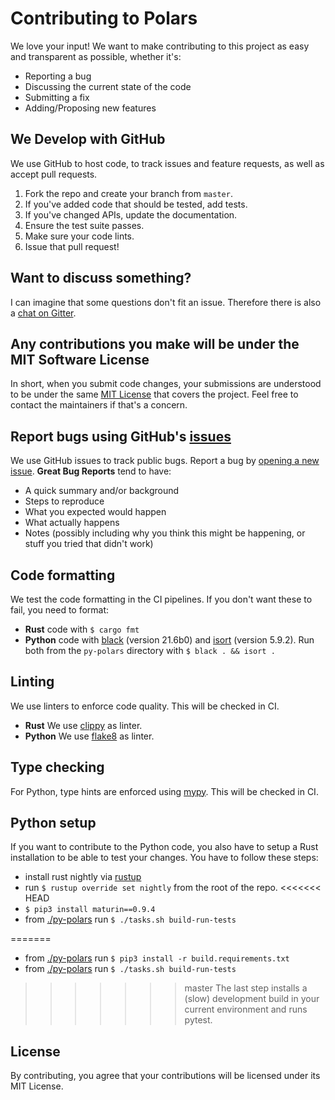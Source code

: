 # Contributing to Polars
We love your input! We want to make contributing to this project as easy and transparent as possible, whether it's:

- Reporting a bug
- Discussing the current state of the code
- Submitting a fix
- Adding/Proposing new features

## We Develop with GitHub
We use GitHub to host code, to track issues and feature requests, as well as accept pull requests.

1. Fork the repo and create your branch from `master`.
2. If you've added code that should be tested, add tests.
3. If you've changed APIs, update the documentation.
4. Ensure the test suite passes.
5. Make sure your code lints.
6. Issue that pull request!

## Want to discuss something?
I can imagine that some questions don't fit an issue.
Therefore there is also a [chat on Gitter](https://gitter.im/polars-rs/community).

## Any contributions you make will be under the MIT Software License
In short, when you submit code changes, your submissions are understood to be under the same
[MIT License](https://choosealicense.com/licenses/mit/) that covers the project.
Feel free to contact the maintainers if that's a concern.

## Report bugs using GitHub's [issues](https://github.com/pola-rs/polars/issues)
We use GitHub issues to track public bugs. Report a bug by [opening a new issue]().
**Great Bug Reports** tend to have:

- A quick summary and/or background
- Steps to reproduce
- What you expected would happen
- What actually happens
- Notes (possibly including why you think this might be happening, or stuff you tried that didn't work)

## Code formatting
We test the code formatting in the CI pipelines. If you don't want these to fail, you need to format:

* **Rust** code with `$ cargo fmt`
* **Python** code with [black](https://github.com/psf/black) (version 21.6b0) and [isort](https://github.com/PyCQA/isort) (version 5.9.2). Run both from the `py-polars` directory with `$ black . && isort .`

## Linting
We use linters to enforce code quality. This will be checked in CI.

* **Rust** We use [clippy](https://github.com/rust-lang/rust-clippy) as linter.
* **Python** We use [flake8](https://flake8.pycqa.org/en/latest/) as linter.

## Type checking
For Python, type hints are enforced using [mypy](https://github.com/python/mypy). This will be checked in CI.

## Python setup
If you want to contribute to the Python code, you also have to setup a Rust installation to be able to test your changes.
You have to follow these steps:

* install rust nightly via [rustup](https://www.rust-lang.org/tools/install)
* run `$ rustup override set nightly` from the root of the repo.
<<<<<<< HEAD
* `$ pip3 install maturin==0.9.4`
* from [./py-polars](./py-polars) run `$ ./tasks.sh build-run-tests`

=======
* from [./py-polars](./py-polars) run `$ pip3 install -r build.requirements.txt`
* from [./py-polars](./py-polars) run `$ ./tasks.sh build-run-tests`
>>>>>>> master
The last step installs a (slow) development build in your current environment and runs pytest.

## License
By contributing, you agree that your contributions will be licensed under its MIT License.
